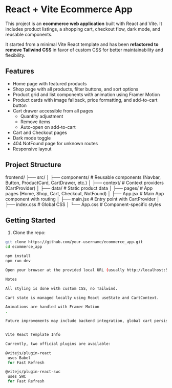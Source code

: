 # React + Vite Ecommerce App

This project is an **ecommerce web application** built with React and Vite. It includes product listings, a shopping cart, checkout flow, dark mode, and reusable components.

It started from a minimal Vite React template and has been **refactored to remove Tailwind CSS** in favor of custom CSS for better maintainability and flexibility.

## Features

- Home page with featured products
- Shop page with all products, filter buttons, and sort options
- Product grid and list components with animation using Framer Motion
- Product cards with image fallback, price formatting, and add-to-cart button
- Cart drawer accessible from all pages
  - Quantity adjustment
  - Remove items
  - Auto-open on add-to-cart
- Cart and Checkout pages
- Dark mode toggle
- 404 NotFound page for unknown routes
- Responsive layout

## Project Structure

frontend/
├── src/
│ ├── components/ # Reusable components (Navbar, Button, ProductCard, CartDrawer, etc.)
│ ├── context/ # Context providers (CartProvider)
│ ├── data/ # Static product data
│ ├── pages/ # App pages (Home, Shop, Cart, Checkout, NotFound)
│ ├── App.jsx # Main App component with routing
│ ├── main.jsx # Entry point with CartProvider
│ ├── index.css # Global CSS
│ └── App.css # Component-specific styles


## Getting Started

1. Clone the repo:

```bash
git clone https://github.com/your-username/ecommerce_app.git
cd ecommerce_app

npm install
npm run dev

Open your browser at the provided local URL (usually http://localhost:5173).

Notes

All styling is done with custom CSS, no Tailwind.

Cart state is managed locally using React useState and CartContext.

Animations are handled with Framer Motion
.

Future improvements may include backend integration, global cart persistence, and payment processing.


Vite React Template Info

Currently, two official plugins are available:

@vitejs/plugin-react
 uses Babel
 for Fast Refresh

@vitejs/plugin-react-swc
 uses SWC
 for Fast Refresh


